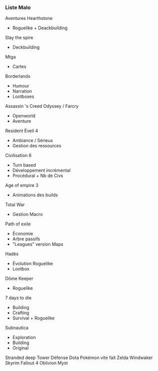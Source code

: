 
### Liste Malo
Aventures Hearthstone
- Roguelike + Deackbuilding

Slay the spire
- Deckbuilding

Mtga
- Cartes

Borderlands
- Humour
- Narration
- Lootboxes

Assassin 's Creed Odyssey / Farcry
- Openworld
- Aventure

Resident Éveil 4
- Ambiance / Sérieux
- Gestion des ressources

Civilisation 6
- Turn based
- Développement incrémental
- Procédural + Nb de Civs

Age of empire 3
- Animations des builds

Total War
- Gestion Macro

Path of exile
- Économie
- Arbre passifs
- "Leagues" version Maps

Hadès
- Évolution Roguelike
- Lootbox

Dôme Keeper
- Roguelike

7 days to die
- Building
- Crafting
- Survival + Roguelike

Subnautica
- Exploration
- Building
- Original

Stranded deep 
Tower Défense
Dota 
Pokémon vite fait 
Zelda Windwaker 
Skyrim 
Fallout 4 
Oblivion
Myst